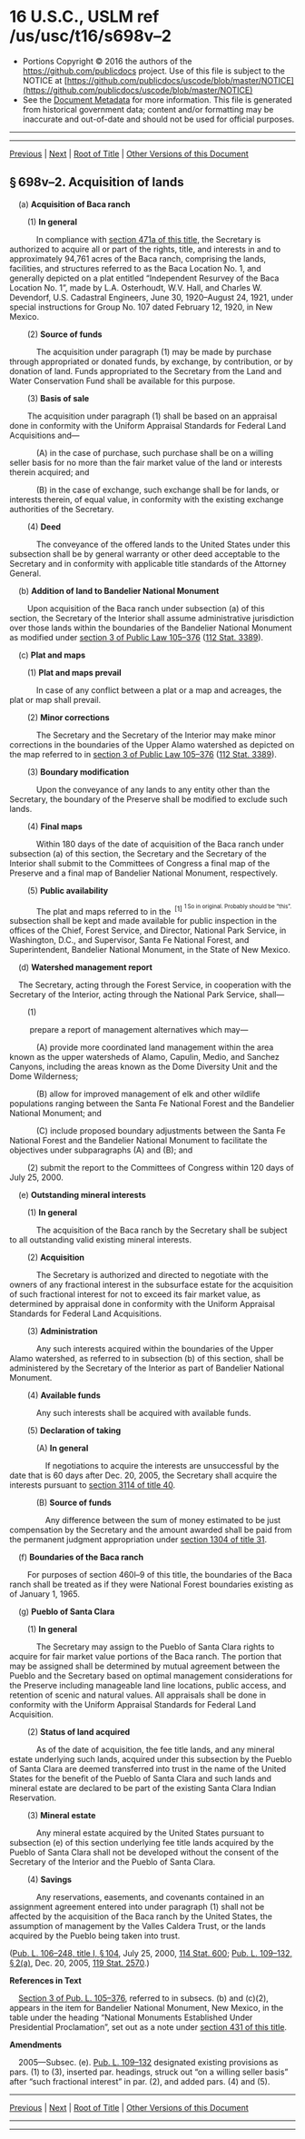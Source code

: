 ---
---

# 16 U.S.C., USLM ref /us/usc/t16/s698v–2

* Portions Copyright © 2016 the authors of the https://github.com/publicdocs project.
  Use of this file is subject to the NOTICE at [https://github.com/publicdocs/uscode/blob/master/NOTICE](https://github.com/publicdocs/uscode/blob/master/NOTICE)
* See the [Document Metadata](././../../../..//README.md) for more information.
  This file is generated from historical government data; content and/or formatting may be inaccurate and out-of-date and should not be used for official purposes.

----------
----------

[Previous](./../../../..//us/usc/t16/ch6/m__us_usc_t16_s698v–1.md) | [Next](./../../../..//us/usc/t16/ch6/m__us_usc_t16_s698v–3.md) | [Root of Title](./../../../../) | [Other Versions of this Document](https://publicdocs.github.io/go/links?ns=uslm&ref=%2Fus%2Fusc%2Ft16%2Fs698v%E2%80%932)

## § 698v–2. Acquisition of lands

    (a) __Acquisition of Baca ranch__ 

        (1) __In general__ 

            In compliance with [section 471a of this title][/us/usc/t16/s471a], the Secretary is authorized to acquire all or part of the rights, title, and interests in and to approximately 94,761 acres of the Baca ranch, comprising the lands, facilities, and structures referred to as the Baca Location No. 1, and generally depicted on a plat entitled “Independent Resurvey of the Baca Location No. 1”, made by L.A. Osterhoudt, W.V. Hall, and Charles W. Devendorf, U.S. Cadastral Engineers, June 30, 1920–August 24, 1921, under special instructions for Group No. 107 dated February 12, 1920, in New Mexico.

        (2) __Source of funds__ 

            The acquisition under paragraph (1) may be made by purchase through appropriated or donated funds, by exchange, by contribution, or by donation of land. Funds appropriated to the Secretary from the Land and Water Conservation Fund shall be available for this purpose.

        (3) __Basis of sale__ 

        The acquisition under paragraph (1) shall be based on an appraisal done in conformity with the Uniform Appraisal Standards for Federal Land Acquisitions and—

            (A) in the case of purchase, such purchase shall be on a willing seller basis for no more than the fair market value of the land or interests therein acquired; and

            (B) in the case of exchange, such exchange shall be for lands, or interests therein, of equal value, in conformity with the existing exchange authorities of the Secretary.

        (4) __Deed__ 

            The conveyance of the offered lands to the United States under this subsection shall be by general warranty or other deed acceptable to the Secretary and in conformity with applicable title standards of the Attorney General.

    (b) __Addition of land to Bandelier National Monument__ 

        Upon acquisition of the Baca ranch under subsection (a) of this section, the Secretary of the Interior shall assume administrative jurisdiction over those lands within the boundaries of the Bandelier National Monument as modified under [section 3 of Public Law 105–376][/us/pl/105/376/s3] ([112 Stat. 3389][/us/stat/112/3389]).

    (c) __Plat and maps__ 

        (1) __Plat and maps prevail__ 

            In case of any conflict between a plat or a map and acreages, the plat or map shall prevail.

        (2) __Minor corrections__ 

            The Secretary and the Secretary of the Interior may make minor corrections in the boundaries of the Upper Alamo watershed as depicted on the map referred to in [section 3 of Public Law 105–376][/us/pl/105/376/s3] ([112 Stat. 3389][/us/stat/112/3389]).

        (3) __Boundary modification__ 

            Upon the conveyance of any lands to any entity other than the Secretary, the boundary of the Preserve shall be modified to exclude such lands.

        (4) __Final maps__ 

            Within 180 days of the date of acquisition of the Baca ranch under subsection (a) of this section, the Secretary and the Secretary of the Interior shall submit to the Committees of Congress a final map of the Preserve and a final map of Bandelier National Monument, respectively.

        (5) __Public availability__ 

            The plat and maps referred to in the  <sup>\[1\]</sup>  <sup><sup> 1 So in original. Probably should be “this”. </sup></sup>  subsection shall be kept and made available for public inspection in the offices of the Chief, Forest Service, and Director, National Park Service, in Washington, D.C., and Supervisor, Santa Fe National Forest, and Superintendent, Bandelier National Monument, in the State of New Mexico.

    (d) __Watershed management report__ 

    The Secretary, acting through the Forest Service, in cooperation with the Secretary of the Interior, acting through the National Park Service, shall—

        (1)

         prepare a report of management alternatives which may—

            (A) provide more coordinated land management within the area known as the upper watersheds of Alamo, Capulin, Medio, and Sanchez Canyons, including the areas known as the Dome Diversity Unit and the Dome Wilderness;

            (B) allow for improved management of elk and other wildlife populations ranging between the Santa Fe National Forest and the Bandelier National Monument; and

            (C) include proposed boundary adjustments between the Santa Fe National Forest and the Bandelier National Monument to facilitate the objectives under subparagraphs (A) and (B); and

        (2) submit the report to the Committees of Congress within 120 days of July 25, 2000.

    (e) __Outstanding mineral interests__ 

        (1) __In general__ 

            The acquisition of the Baca ranch by the Secretary shall be subject to all outstanding valid existing mineral interests.

        (2) __Acquisition__ 

            The Secretary is authorized and directed to negotiate with the owners of any fractional interest in the subsurface estate for the acquisition of such fractional interest for not to exceed its fair market value, as determined by appraisal done in conformity with the Uniform Appraisal Standards for Federal Land Acquisitions.

        (3) __Administration__ 

            Any such interests acquired within the boundaries of the Upper Alamo watershed, as referred to in subsection (b) of this section, shall be administered by the Secretary of the Interior as part of Bandelier National Monument.

        (4) __Available funds__ 

            Any such interests shall be acquired with available funds.

        (5) __Declaration of taking__ 

            (A) __In general__ 

                If negotiations to acquire the interests are unsuccessful by the date that is 60 days after Dec. 20, 2005, the Secretary shall acquire the interests pursuant to [section 3114 of title 40][/us/usc/t40/s3114].

            (B) __Source of funds__ 

                Any difference between the sum of money estimated to be just compensation by the Secretary and the amount awarded shall be paid from the permanent judgment appropriation under [section 1304 of title 31][/us/usc/t31/s1304].

    (f) __Boundaries of the Baca ranch__ 

        For purposes of section 460l–9 of this title, the boundaries of the Baca ranch shall be treated as if they were National Forest boundaries existing as of January 1, 1965.

    (g) __Pueblo of Santa Clara__ 

        (1) __In general__ 

            The Secretary may assign to the Pueblo of Santa Clara rights to acquire for fair market value portions of the Baca ranch. The portion that may be assigned shall be determined by mutual agreement between the Pueblo and the Secretary based on optimal management considerations for the Preserve including manageable land line locations, public access, and retention of scenic and natural values. All appraisals shall be done in conformity with the Uniform Appraisal Standards for Federal Land Acquisition.

        (2) __Status of land acquired__ 

            As of the date of acquisition, the fee title lands, and any mineral estate underlying such lands, acquired under this subsection by the Pueblo of Santa Clara are deemed transferred into trust in the name of the United States for the benefit of the Pueblo of Santa Clara and such lands and mineral estate are declared to be part of the existing Santa Clara Indian Reservation.

        (3) __Mineral estate__ 

            Any mineral estate acquired by the United States pursuant to subsection (e) of this section underlying fee title lands acquired by the Pueblo of Santa Clara shall not be developed without the consent of the Secretary of the Interior and the Pueblo of Santa Clara.

        (4) __Savings__ 

            Any reservations, easements, and covenants contained in an assignment agreement entered into under paragraph (1) shall not be affected by the acquisition of the Baca ranch by the United States, the assumption of management by the Valles Caldera Trust, or the lands acquired by the Pueblo being taken into trust.

([Pub. L. 106–248, title I, § 104][/us/pl/106/248/s104], July 25, 2000, [114 Stat. 600][/us/stat/114/600]; [Pub. L. 109–132, § 2(a)][/us/pl/109/132/s2/a], Dec. 20, 2005, [119 Stat. 2570][/us/stat/119/2570].)

 __References in Text__ 

    [Section 3 of Pub. L. 105–376][/us/pl/105/376/s3], referred to in subsecs. (b) and (c)(2), appears in the item for Bandelier National Monument, New Mexico, in the table under the heading “National Monuments Established Under Presidential Proclamation”, set out as a note under [section 431 of this title][/us/usc/t16/s431].

 __Amendments__ 

    2005—Subsec. (e). [Pub. L. 109–132][/us/pl/109/132] designated existing provisions as pars. (1) to (3), inserted par. headings, struck out “on a willing seller basis” after “such fractional interest” in par. (2), and added pars. (4) and (5).

----------

[Previous](./../../../..//us/usc/t16/ch6/m__us_usc_t16_s698v–1.md) | [Next](./../../../..//us/usc/t16/ch6/m__us_usc_t16_s698v–3.md) | [Root of Title](./../../../../) | [Other Versions of this Document](https://publicdocs.github.io/go/links?ns=uslm&ref=%2Fus%2Fusc%2Ft16%2Fs698v%E2%80%932)

----------
----------

[/us/usc/t16/s471a]: https://publicdocs.github.io/go/links?ns=uslm&ref=%2Fus%2Fusc%2Ft16%2Fs471a
[/us/pl/105/376/s3]: https://publicdocs.github.io/go/links?ns=uslm&ref=%2Fus%2Fpl%2F105%2F376%2Fs3
[/us/stat/112/3389]: https://publicdocs.github.io/go/links?ns=uslm&ref=%2Fus%2Fstat%2F112%2F3389
[/us/pl/105/376/s3]: https://publicdocs.github.io/go/links?ns=uslm&ref=%2Fus%2Fpl%2F105%2F376%2Fs3
[/us/stat/112/3389]: https://publicdocs.github.io/go/links?ns=uslm&ref=%2Fus%2Fstat%2F112%2F3389
[/us/usc/t40/s3114]: https://publicdocs.github.io/go/links?ns=uslm&ref=%2Fus%2Fusc%2Ft40%2Fs3114
[/us/usc/t31/s1304]: https://publicdocs.github.io/go/links?ns=uslm&ref=%2Fus%2Fusc%2Ft31%2Fs1304
[/us/pl/106/248/s104]: https://publicdocs.github.io/go/links?ns=uslm&ref=%2Fus%2Fpl%2F106%2F248%2Fs104
[/us/stat/114/600]: https://publicdocs.github.io/go/links?ns=uslm&ref=%2Fus%2Fstat%2F114%2F600
[/us/pl/109/132/s2/a]: https://publicdocs.github.io/go/links?ns=uslm&ref=%2Fus%2Fpl%2F109%2F132%2Fs2%2Fa
[/us/stat/119/2570]: https://publicdocs.github.io/go/links?ns=uslm&ref=%2Fus%2Fstat%2F119%2F2570
[/us/pl/105/376/s3]: https://publicdocs.github.io/go/links?ns=uslm&ref=%2Fus%2Fpl%2F105%2F376%2Fs3
[/us/usc/t16/s431]: https://publicdocs.github.io/go/links?ns=uslm&ref=%2Fus%2Fusc%2Ft16%2Fs431
[/us/pl/109/132]: https://publicdocs.github.io/go/links?ns=uslm&ref=%2Fus%2Fpl%2F109%2F132


